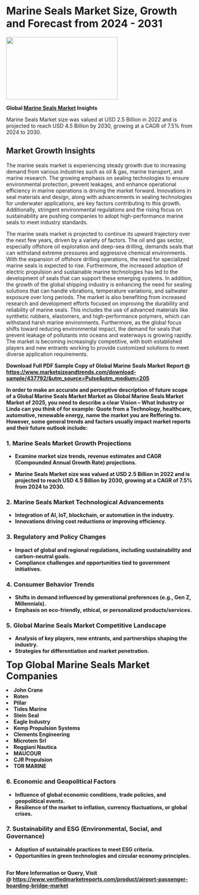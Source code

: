 <H1>Marine Seals Market Size, Growth and Forecast from 2024 - 2031</H1><img class="aligncenter size-medium wp-image-584254" src="https://thirdeyenews.in/wp-content/uploads/2024/09/Global-Market-Research-300x168.jpeg" alt="" width="300" height="168" /><p><strong>Global&nbsp;<a href="https://www.marketsizeandtrends.com/download-sample/437792/&amp;utm_source=Pulse&amp;utm_medium=205">Marine Seals Market</a> Insights</strong></p><p>Marine Seals Market size was valued at USD 2.5 Billion in 2022 and is projected to reach USD 4.5 Billion by 2030, growing at a CAGR of 7.5% from 2024 to 2030.</p><p><h2>Market Growth Insights</h2> <p>The marine seals market is experiencing steady growth due to increasing demand from various industries such as oil & gas, marine transport, and marine research. The growing emphasis on sealing technologies to ensure environmental protection, prevent leakages, and enhance operational efficiency in marine operations is driving the market forward. Innovations in seal materials and design, along with advancements in sealing technologies for underwater applications, are key factors contributing to this growth. Additionally, stringent environmental regulations and the rising focus on sustainability are pushing companies to adopt high-performance marine seals to meet industry standards.</p> <p><strong></strong></p> <p>The marine seals market is projected to continue its upward trajectory over the next few years, driven by a variety of factors. The oil and gas sector, especially offshore oil exploration and deep-sea drilling, demands seals that can withstand extreme pressures and aggressive chemical environments. With the expansion of offshore drilling operations, the need for specialized marine seals is expected to rise. Furthermore, the increased adoption of electric propulsion and sustainable marine technologies has led to the development of seals that can support these emerging systems. In addition, the growth of the global shipping industry is enhancing the need for sealing solutions that can handle vibrations, temperature variations, and saltwater exposure over long periods. The market is also benefiting from increased research and development efforts focused on improving the durability and reliability of marine seals. This includes the use of advanced materials like synthetic rubbers, elastomers, and high-performance polymers, which can withstand harsh marine environments. Furthermore, as the global focus shifts toward reducing environmental impact, the demand for seals that prevent leakage of pollutants into oceans and waterways is growing rapidly. The market is becoming increasingly competitive, with both established players and new entrants working to provide customized solutions to meet diverse application requirements. <p><strong></p><p><span class=""><strong>Download Full PDF Sample Copy of Global Marine Seals Market Report</strong> @ <a href="https://www.marketsizeandtrends.com/download-sample/437792/&amp;utm_source=Pulse&amp;utm_medium=205" target="_blank">https://www.marketsizeandtrends.com/download-sample/437792/&amp;utm_source=Pulse&amp;utm_medium=205</a></span></p><p>In order to make an accurate and perceptive description of future scope of a Global&nbsp;Marine Seals Market Market as Global&nbsp;Marine Seals Market Market of 2025, you need to describe a clear Vision &ndash; What Industry or Linda can you think of for example: Quote from a Technology, healthcare, automotive, renewable energy, name the market you are Reffering to. However, some general trends and factors usually impact market reports and their future outlook include:</p><h3>1.&nbsp;<strong>Marine Seals Market Growth Projections</strong></h3><ul><li>Examine market size trends, revenue estimates and CAGR (Compounded Annual Growth Rate) projections.</li><li><p>Marine Seals Market size was valued at USD 2.5 Billion in 2022 and is projected to reach USD 4.5 Billion by 2030, growing at a CAGR of 7.5% from 2024 to 2030.</p></li></ul><h3>2.&nbsp;<strong>Marine Seals Market Technological Advancements</strong></h3><ul><li>Integration of AI, IoT, blockchain, or automation in the industry.</li><li>Innovations driving cost reductions or improving efficiency.</li></ul><h3>3.&nbsp;<strong>Regulatory and Policy Changes</strong></h3><ul><li>Impact of global and regional regulations, including sustainability and carbon-neutral goals.</li><li>Compliance challenges and opportunities tied to government initiatives.</li></ul><h3>4.&nbsp;<strong>Consumer Behavior Trends</strong></h3><ul><li>Shifts in demand influenced by generational preferences (e.g., Gen Z, Millennials).</li><li>Emphasis on eco-friendly, ethical, or personalized products/services.</li></ul><h3>5.&nbsp;<strong>Global Marine Seals Market Competitive Landscape</strong></h3><ul><li>Analysis of key players, new entrants, and partnerships shaping the industry.</li><li>Strategies for differentiation and market penetration.</li></ul><p data-pm-slice="1 1 []"><span style="color: inherit; font-family: inherit; font-size: 25px;">Top Global Marine Seals Market Companies</span></p><div class="" data-test-id=""><p><li>John Crane</li><li> Roten</li><li> Pillar</li><li> Tides Marine</li><li> Stein Seal</li><li> Eagle Industry</li><li> Kemp Propulsion Systems</li><li> Clements Engineering</li><li> Microtem Srl</li><li> Reggiani Nautica</li><li> MAUCOUR</li><li> CJR Propulsion</li><li> TOR MARINE</li></p></div><h3>6.&nbsp;<strong>Economic and Geopolitical Factors</strong></h3><ul><li>Influence of global economic conditions, trade policies, and geopolitical events.</li><li>Resilience of the market to inflation, currency fluctuations, or global crises.</li></ul><h3>7.&nbsp;<strong>Sustainability and ESG (Environmental, Social, and Governance)</strong></h3><ul><li>Adoption of sustainable practices to meet ESG criteria.</li><li>Opportunities in green technologies and circular economy principles.</li></ul><h2><strong style="font-size: 14px;">For More Information or Query, Visit @&nbsp;</strong><a style="background-color: #ffffff; font-size: 14px;" href="https://www.marketsizeandtrends.com/report/marine-seals-market/" target="_blank">https://www.verifiedmarketreports.com/product/airport-passenger-boarding-bridge-market</a></h2>
